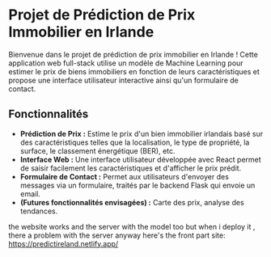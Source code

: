 # Projet de Prédiction de Prix Immobilier en Irlande

Bienvenue dans le projet de prédiction de prix immobilier en Irlande ! Cette application web full-stack utilise un modèle de Machine Learning pour estimer le prix de biens immobiliers en fonction de leurs caractéristiques et propose une interface utilisateur interactive ainsi qu'un formulaire de contact.

## Fonctionnalités

- **Prédiction de Prix :** Estime le prix d'un bien immobilier irlandais basé sur des caractéristiques telles que la localisation, le type de propriété, la surface, le classement énergétique (BER), etc.
- **Interface Web :** Une interface utilisateur développée avec React permet de saisir facilement les caractéristiques et d'afficher le prix prédit.
- **Formulaire de Contact :** Permet aux utilisateurs d'envoyer des messages via un formulaire, traités par le backend Flask qui envoie un email.
- **(Futures fonctionnalités envisagées) :** Carte des prix, analyse des tendances.


the website works and the server with the model too but when i deploy it , there a problem with the server anyway here's the front part site: https://predictireland.netlify.app/
